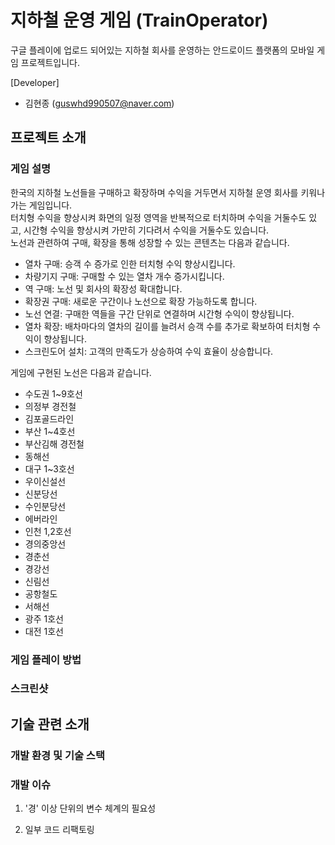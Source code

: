 # 지하철 운영 게임 (TrainOperator)
구글 플레이에 업로드 되어있는 지하철 회사를 운영하는 안드로이드 플랫폼의 모바일 게임 프로젝트입니다.

[Developer]
- 김현종 (guswhd990507@naver.com)

## 프로젝트 소개
### 게임 설명
한국의 지하철 노선들을 구매하고 확장하며 수익을 거두면서 지하철 운영 회사를 키워나가는 게임입니다.  
터치형 수익을 향상시켜 화면의 일정 영역을 반복적으로 터치하며 수익을 거둘수도 있고, 시간형 수익을 향상시켜 가만히 기다려서 수익을 거둘수도 있습니다.  
노선과 관련하여 구매, 확장을 통해 성장할 수 있는 콘텐츠는 다음과 같습니다.
- 열차 구매: 승객 수 증가로 인한 터치형 수익 향상시킵니다.
- 차량기지 구매: 구매할 수 있는 열차 개수 증가시킵니다.
- 역 구매: 노선 및 회사의 확장성 확대합니다.
- 확장권 구매: 새로운 구간이나 노선으로 확장 가능하도록 합니다.
- 노선 연결: 구매한 역들을 구간 단위로 연결하며 시간형 수익이 향상됩니다.
- 열차 확장: 배차마다의 열차의 길이를 늘려서 승객 수를 추가로 확보하여 터치형 수익이 향상됩니다.
- 스크린도어 설치: 고객의 만족도가 상승하여 수익 효율이 상승합니다.

게임에 구현된 노선은 다음과 같습니다.
- 수도권 1~9호선
- 의정부 경전철
- 김포골드라인
- 부산 1~4호선
- 부산김해 경전철
- 동해선
- 대구 1~3호선
- 우이신설선
- 신분당선
- 수인분당선
- 에버라인
- 인천 1,2호선
- 경의중앙선
- 경춘선
- 경강선
- 신림선
- 공항철도
- 서해선
- 광주 1호선
- 대전 1호선

### 게임 플레이 방법

### 스크린샷

## 기술 관련 소개

### 개발 환경 및 기술 스택

### 개발 이슈
1. '경' 이상 단위의 변수 체계의 필요성

2. 일부 코드 리팩토링
